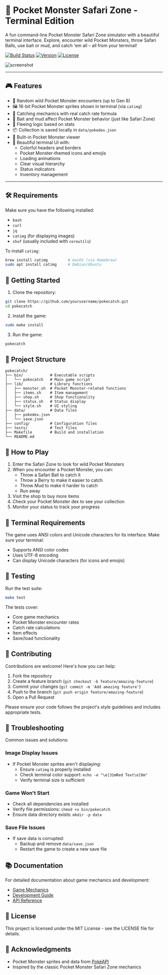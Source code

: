 # 🐾 Pocket Monster Safari Zone - Terminal Edition

A fun command-line Pocket Monster Safari Zone simulator with a beautiful terminal interface. Explore, encounter wild Pocket Monsters, throw Safari Balls, use bait or mud, and catch 'em all – all from your terminal!

[![Build Status](https://img.shields.io/badge/build-passing-brightgreen)](https://github.com/yourusername/pokecatch/actions)
[![Version](https://img.shields.io/badge/version-1.0.0-blue)](https://github.com/yourusername/pokecatch/releases)
[![License](https://img.shields.io/badge/license-MIT-green)](LICENSE)

![screenshot](assets/screenshot.png)

---

## 🎮 Features

- 🎲 Random wild Pocket Monster encounters (up to Gen 8)
- 🖼 16-bit Pocket Monster sprites shown in terminal (via `catimg`)
- 🎯 Catching mechanics with real catch rate formula
- 🍓 Bait and mud affect Pocket Monster behavior (just like Safari Zone)
- 🏃 Fleeing logic based on stats
- 📦 Collection is saved locally in `data/pokedex.json`
- 📖 Built-in Pocket Monster viewer
- 🎨 Beautiful terminal UI with:
  - Colorful headers and borders
  - Pocket Monster-themed icons and emojis
  - Loading animations
  - Clear visual hierarchy
  - Status indicators
  - Inventory management

---

## 🛠 Requirements

Make sure you have the following installed:

- `bash`
- `curl`
- `jq`
- `catimg` (for displaying images)
- `shuf` (usually included with `coreutils`)

To install `catimg`:
```bash
brew install catimg         # macOS (via Homebrew)
sudo apt install catimg     # Debian/Ubuntu
```

## 🚀 Getting Started

1. Clone the repository:
```bash
git clone https://github.com/yourusername/pokecatch.git
cd pokecatch
```

2. Install the game:
```bash
sudo make install
```

3. Run the game:
```bash
pokecatch
```

## 📁 Project Structure

```
pokecatch/
├── bin/            # Executable scripts
│   └── pokecatch   # Main game script
├── lib/            # Library functions
│   ├── monster.sh  # Pocket Monster-related functions
│   ├── items.sh    # Item management
│   ├── shop.sh     # Shop functionality
│   ├── status.sh   # Status display
│   └── style.sh    # UI styling
├── data/           # Data files
│   ├── pokedex.json
│   └── save.json
├── config/         # Configuration files
├── tests/          # Test files
├── Makefile        # Build and installation
└── README.md
```

## 🎯 How to Play

1. Enter the Safari Zone to look for wild Pocket Monsters
2. When you encounter a Pocket Monster, you can:
   - Throw a Safari Ball to catch it
   - Throw a Berry to make it easier to catch
   - Throw Mud to make it harder to catch
   - Run away
3. Visit the shop to buy more items
4. Check your Pocket Monster dex to see your collection
5. Monitor your status to track your progress

## 🎨 Terminal Requirements

The game uses ANSI colors and Unicode characters for its interface. Make sure your terminal:
- Supports ANSI color codes
- Uses UTF-8 encoding
- Can display Unicode characters (for icons and emojis)

## 🧪 Testing

Run the test suite:
```bash
make test
```

The tests cover:
- Core game mechanics
- Pocket Monster encounter rates
- Catch rate calculations
- Item effects
- Save/load functionality

## 🤝 Contributing

Contributions are welcome! Here's how you can help:

1. Fork the repository
2. Create a feature branch (`git checkout -b feature/amazing-feature`)
3. Commit your changes (`git commit -m 'Add amazing feature'`)
4. Push to the branch (`git push origin feature/amazing-feature`)
5. Open a Pull Request

Please ensure your code follows the project's style guidelines and includes appropriate tests.

## 🔧 Troubleshooting

Common issues and solutions:

### Image Display Issues
- If Pocket Monster sprites aren't displaying:
  - Ensure `catimg` is properly installed
  - Check terminal color support: `echo -e "\e[31mRed Text\e[0m"`
  - Verify terminal size is sufficient

### Game Won't Start
- Check all dependencies are installed
- Verify file permissions: `chmod +x bin/pokecatch`
- Ensure data directory exists: `mkdir -p data`

### Save File Issues
- If save data is corrupted:
  - Backup and remove `data/save.json`
  - Restart the game to create a new save file

## 📚 Documentation

For detailed documentation about game mechanics and development:
- [Game Mechanics](docs/mechanics.md)
- [Development Guide](docs/development.md)
- [API Reference](docs/api.md)

## 📝 License

This project is licensed under the MIT License - see the LICENSE file for details.

## 🙏 Acknowledgments

- Pocket Monster sprites and data from [PokéAPI](https://pokeapi.co/)
- Inspired by the classic Pocket Monster Safari Zone mechanics

